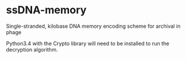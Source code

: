# ssDNA-memory
Single-stranded, kilobase DNA memory encoding scheme for archival in phage

Python3.4 with the Crypto library will need to be installed to run the decryption algorithm.

